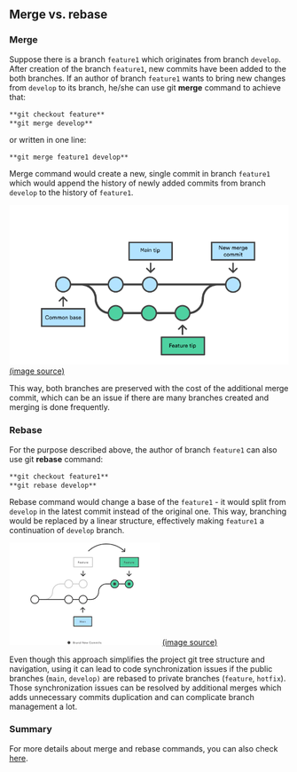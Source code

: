 ## Merge vs. rebase

### Merge

Suppose there is a branch ```feature1``` which originates from branch ```develop```. After creation of the branch ```feature1```, new commits have been added to the both branches. If an author of branch ```feature1``` wants to bring new changes from ```develop``` to its branch, he/she can use git **merge** command to achieve that:

```
**git checkout feature**
**git merge develop**
```


or written in one line:

```
**git merge feature1 develop**
```

 
Merge command would create a new, single commit in branch ```feature1``` which would append the history of newly added commits from branch ```develop``` to the history of ```feature1```.


![gitmergeimage](/resources/git-merge.png)
[(image source)](https://www.atlassian.com/git/tutorials/using-branches/git-merge)

 
This way, both branches are preserved with the cost of the additional merge commit, which can be an issue if there are many branches created and merging is done frequently.

### Rebase

For the purpose described above, the author of branch ```feature1``` can also use git **rebase** command:


```
**git checkout feature1**
**git rebase develop**
```


Rebase command would change a base of the ```feature1``` - it would split from ```develop``` in the latest commit instead of the original one. This way, branching would be replaced by a linear structure, effectively making ```feature1``` a continuation of ```develop``` branch. 


![gitrebaseimage](/resources/git-rebase.png) 
[(image source)](https://www.atlassian.com/git/tutorials/rewriting-history/git-rebase)


Even though this approach simplifies the project git tree structure and navigation, using it can lead to code synchronization issues if the public branches (```main```, ```develop)``` are rebased to private branches (```feature```, ```hotfix```). Those synchronization issues can be resolved by additional merges which adds unnecessary commits duplication and can complicate branch management a lot.

### Summary

For more details about merge and rebase commands, you can also check [here](https://www.atlassian.com/git/tutorials/merging-vs-rebasing).
